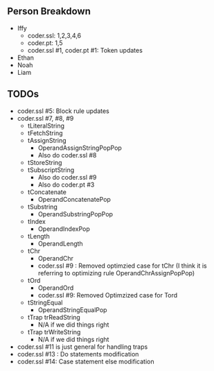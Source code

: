 ## Person Breakdown
- Iffy
	- coder.ssl: 1,2,3,4,6
	- coder.pt: 1,5
	- coder.ssl #1, coder.pt #1: Token updates
- Ethan
- Noah
- Liam

## TODOs
- coder.ssl #5: Block rule updates
- coder.ssl #7, #8, #9
	- tLiteralString
	- tFetchString
	- tAssignString
		- OperandAssignStringPopPop
		- Also do coder.ssl #8
	- tStoreString
	- tSubscriptString
		- Also do coder.ssl #9
		- Also do coder.pt #3
	- tConcatenate
		- OperandConcatenatePop
	- tSubstring
		- OperandSubstringPopPop
	- tIndex
		- OperandIndexPop
	- tLength
		- OperandLength
	- tChr
		- OperandChr
		- coder.ssl #9 : Removed optimzied case for tChr (I think it is referring to optimizing rule OperandChrAssignPopPop)
	- tOrd
		- OperandOrd
		- coder.ssl #9: Removed Optimzized case for Tord
	- tStringEqual
		- OperandStringEqualPop
	- tTrap trReadString
		- N/A if we did things right
	- tTrap trWriteString
		- N/A if we did things right
- coder.ssl #11 is just general for handling traps
- coder.ssl #13 : Do statements modification
- coder.ssl #14: Case statement else modification